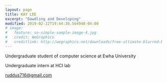 ```yaml
---
layout: page
title: KAY LEE 
excerpt: "Dawdling and Developing"
modified: 2019-02-22T19:44:38.564948-04:00
# image:
#   feature: so-simple-sample-image-4.jpg
#   credit: WeGraphics
#   creditlink: http://wegraphics.net/downloads/free-ultimate-blurred-background-pack/
---
```


Undergraduate student of computer science at Ewha University

Undergraduate intern at HCI lab

[ruddus716@gmail.com](mailto:ruddus716@gmail.com)

[^1]: Example: *domain.com/category-name/post-title*